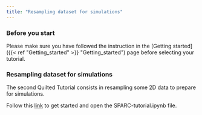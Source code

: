 ```yaml
---
title: "Resampling dataset for simulations"
---
```

### **Before you start**
Please make sure you have followed the instruction in the [Getting started]({{< ref "Getting_started" >}} "Getting_started") page before selecting your tutorial.


### **Resampling dataset for simulations**
The second Quilted Tutorial consists in resampling some 2D data to prepare for simulations. 

Follow this [link](http://127.0.0.1:8888/lab/tutorial-2) to get started and open the SPARC-tutorial.ipynb file.


